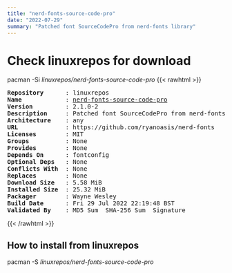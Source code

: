 ```yaml
---
title: "nerd-fonts-source-code-pro"
date: "2022-07-29"
summary: "Patched font SourceCodePro from nerd-fonts library"
---
```


# Check linuxrepos for download

pacman -Si *linuxrepos/nerd-fonts-source-code-pro*
{{< rawhtml >}}
<pre class="highlight">
<b>Repository</b>      : linuxrepos
<b>Name</b>            : <a href="../../x86_64/nerd-fonts-source-code-pro-2.1.0-2-any.pkg.tar.zst">nerd-fonts-source-code-pro</a>
<b>Version</b>         : 2.1.0-2
<b>Description</b>     : Patched font SourceCodePro from nerd-fonts library
<b>Architecture</b>    : any
<b>URL</b>             : https://github.com/ryanoasis/nerd-fonts
<b>Licenses</b>        : MIT
<b>Groups</b>          : None
<b>Provides</b>        : None
<b>Depends On</b>      : fontconfig
<b>Optional Deps</b>   : None
<b>Conflicts With</b>  : None
<b>Replaces</b>        : None
<b>Download Size</b>   : 5.58 MiB
<b>Installed Size</b>  : 25.32 MiB
<b>Packager</b>        : Wayne Wesley <wayne6324@gmail.com>
<b>Build Date</b>      : Fri 29 Jul 2022 22:19:48 BST
<b>Validated By</b>    : MD5 Sum  SHA-256 Sum  Signature
</pre>
{{< /rawhtml >}}
## How to install from linuxrepos

pacman -S *linuxrepos/nerd-fonts-source-code-pro*
